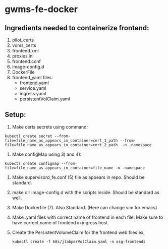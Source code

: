 # gwms-fe-docker

## Ingredients needed to containerize frontend:
1. pilot_certs
2. voms_certs
3. frontend.xml
4. proxies.ini
5. frontend.conf
6. image-config.d
7. DockerFile 
8. frontend_yaml files:
	- frontend.yaml
	- service.yaml
	- ingress.yaml
	- persistentVolClaim.yaml


## Setup:
1. Make certs secrets using command:
	
`kubectl create secret --from-file=file_name_as_appears_in_container=cert_1_path --from-file=file_name_as_appears_in_container=cert_2_path  -n -namespace`

1. Make configMap using 3) and 4):
	
`kubectl create configmap --from-file=file_name_as_appears_in_container=file_name -n -namespace`

1. Make supervisord_fe.conf (5) file as appears in repo. Should be standard.

1. make dir image-config.d with the scripts inside. Should be standard as well.

1. Make Dockerfile (7). Also Standard. (Here can change vim for emacs)

1. Make .yaml files with correct name of frontend in each file.
   Make sure to have correct name of frontend in ingress host.

1. Create the PersistentVolumeClaim for the frontend web files ex,

   ```
   kubectl create -f k8s/jlabperVolClaim.yaml -n osg-frontends
   ```